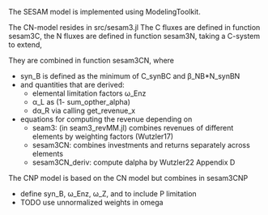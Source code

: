 The SESAM model is implemented using ModelingToolkit.

The CN-model resides in src/sesam3.jl 
The C fluxes are defined in function sesam3C,
the N fluxes are defined in function sesam3N, taking a C-system to extend,

They are combined in function sesam3CN, where
- syn_B is defined as the minimum of C_synBC and β_NB*N_synBN
- and quantities that are derived:
  - elemental limitation factors ω_Enz
  - α_L as (1- sum_opther_alpha)
  - dα_R via calling get_revenue_x
- equations for computing the revenue depending on 
  - seam3: (in seam3_revMM.jl) combines revenues of different elements by weighting factors (Wutzler17)
  - sesam3CN: combines investments and returns separately across elements
  - sesam3CN_deriv: compute dalpha by Wutzler22 Appendix D

The CNP model is based on the CN model but combines in sesam3CNP
- define syn_B, ω_Enz, ω_Z,  and to include P limitation
- TODO use unnormalized weights in omega

